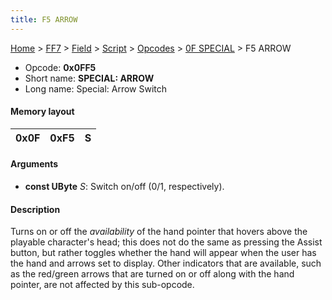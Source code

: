 ```yaml
---
title: F5 ARROW
---
```


[Home](../../../../../Main%20Page.md.md) > [FF7](../../../../../FF7.md) > [Field](../../../../Field.md) > [Script](../../../Script.md) > [Opcodes](../../Opcodes.md) > [0F SPECIAL](../0F%20SPECIAL.md) > F5 ARROW

-   Opcode: **0x0FF5**
-   Short name: **SPECIAL: ARROW**
-   Long name: Special: Arrow Switch

#### Memory layout

| 0x0F | 0xF5 | S   |
|------|------|-----|

#### Arguments

-   **const UByte** *S*: Switch on/off (0/1, respectively).

#### Description

Turns on or off the *availability* of the hand pointer that hovers above
the playable character's head; this does not do the same as pressing the
Assist button, but rather toggles whether the hand will appear when the
user has the hand and arrows set to display. Other indicators that are
available, such as the red/green arrows that are turned on or off along
with the hand pointer, are not affected by this sub-opcode.
